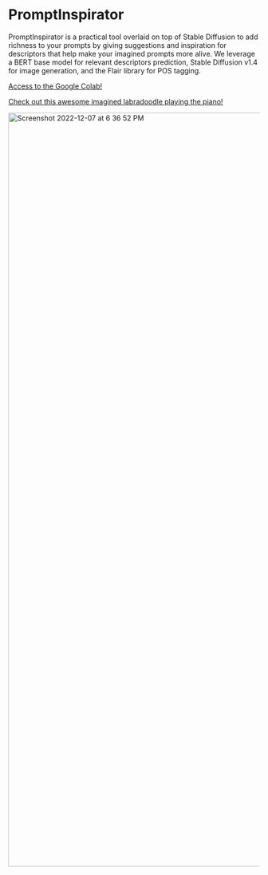 # PromptInspirator

PromptInspirator is a practical tool overlaid on top of Stable Diffusion to add richness to your prompts by giving suggestions and inspiration for descriptors that help make your imagined prompts more alive.
We leverage a BERT base model for relevant descriptors prediction, Stable Diffusion v1.4 for image generation, and the Flair library for POS tagging.

[Access to the Google Colab!](https://colab.research.google.com/drive/1ZoJfgBdmZMIfOxDElOFCDTE6CX11Kx3U?usp=sharing)

[Check out this awesome imagined labradoodle playing the piano!](https://www.youtube.com/watch?v=w-ybC9Jrtq0 "PromptInspirator DEMO video December 2022")

[<img width="1512" alt="Screenshot 2022-12-07 at 6 36 52 PM" src="https://user-images.githubusercontent.com/16408205/206158013-ae856a9e-5798-4ae6-a111-4eb7da2cb6c3.png">](https://www.youtube.com/watch?v=w-ybC9Jrtq0 "PromptInspirator DEMO video December 2022")

